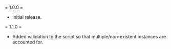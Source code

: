 = 1.0.0 =
* Initial release.

= 1.1.0 =
* Added validation to the script so that multiple/non-existent instances are accounted for.